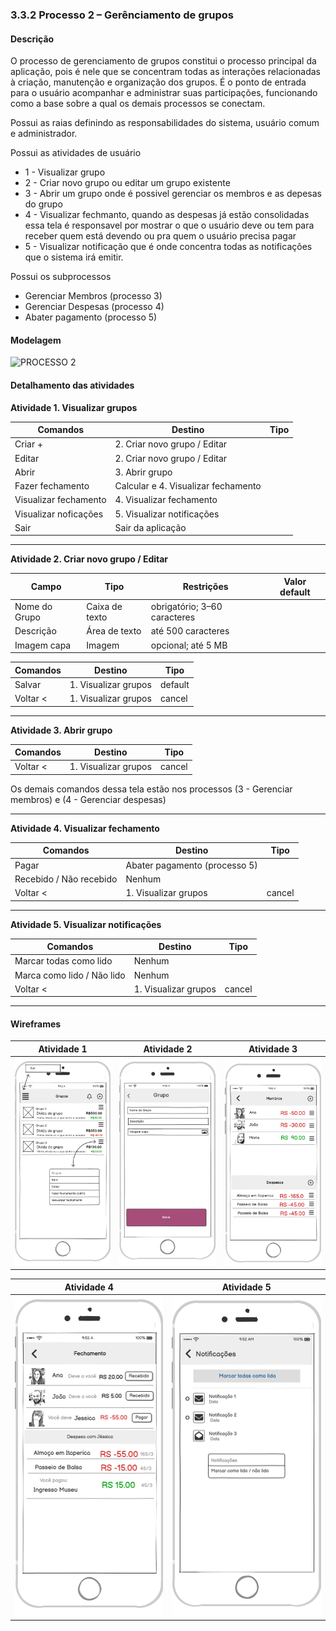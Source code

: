 ### 3.3.2 Processo 2 – Gerênciamento de grupos

#### Descrição

O processo de gerenciamento de grupos constitui o processo principal da aplicação, pois é nele que se concentram todas as interações relacionadas à criação, manutenção e organização dos grupos. É o ponto de entrada para o usuário acompanhar e administrar suas participações, funcionando como a base sobre a qual os demais processos se conectam.

Possui as raias definindo as responsabilidades do sistema, usuário comum e administrador.

Possui as atividades de usuário
- 1 - Visualizar grupo
- 2 - Criar novo grupo ou editar um grupo existente
- 3 - Abrir um grupo onde é possivel gerenciar os membros e as depesas do grupo
- 4 - Visualizar fechmanto, quando as despesas já estão consolidadas essa tela é responsavel por mostrar o que o usuário deve ou tem para receber quem está devendo ou pra quem o usuário precisa pagar
- 5 - Visualizar notificação que é onde concentra todas as notificações que o sistema irá emitir.

Possui os subprocessos
- Gerenciar Membros (processo 3)
- Gerenciar Despesas (processo 4)
- Abater pagamento (processo 5)

#### Modelagem
![PROCESSO 2](../images/modelagem-2-gerenciamento-de-grupo-r2.png "Modelo BPMN do Processo 2.")


#### Detalhamento das atividades

**Atividade 1. Visualizar grupos**

| **Comandos**         | **Destino**                  | **Tipo** |
| ---                  | ---                          | ---      |
| Criar +              | 2. Criar novo grupo / Editar |          |
| Editar               | 2. Criar novo grupo / Editar |          |
| Abrir                | 3. Abrir grupo               |          |
| Fazer fechamento     | Calcular e 4. Visualizar fechamento     |          | 
| Visualizar fechamento| 4. Visualizar fechamento     |          |
| Visualizar noficações| 5. Visualizar notificações   |          |
| Sair                 |  Sair da aplicação           |          |

---

**Atividade 2. Criar novo grupo / Editar**

| **Campo**       | **Tipo**        | **Restrições**                | **Valor default** |
| ---             | ---             | ---                           | ---               |
| Nome do Grupo   | Caixa de texto  | obrigatório; 3–60 caracteres  |                   |
| Descrição       | Área de texto   | até 500 caracteres            |                   |
| Imagem capa     | Imagem          | opcional; até 5 MB            |                   |

| **Comandos**  | **Destino**                 | **Tipo** |
| ---           | ---                         | ---      |
| Salvar        | 1. Visualizar grupos | default  |
| Voltar <      | 1. Visualizar grupos | cancel   |

---

**Atividade 3. Abrir grupo**

| **Comandos**             | **Destino**                   | **Tipo**   |
| ---                      | ---                           | ---        |
| Voltar <                 | 1. Visualizar grupos          | cancel     |

Os demais comandos dessa tela estão nos processos (3 - Gerenciar membros) e (4 - Gerenciar despesas)

---

**Atividade 4. Visualizar fechamento**

| **Comandos**             | **Destino**                   | **Tipo**   |
| ---                      | ---                           | ---        |
| Pagar                    | Abater pagamento (processo 5) |            |
| Recebido / Não recebido  | Nenhum                        |            |
| Voltar <                 | 1. Visualizar grupos          | cancel     |

---

**Atividade 5. Visualizar notificações**

| **Comandos**               | **Destino**                   | **Tipo**   |
| ---                        | ---                           | ---        |
| Marcar todas como lido     | Nenhum                        |            |
| Marca como lido / Não lido | Nenhum                        |            |
| Voltar <                   | 1. Visualizar grupos          | cancel     |

---

#### Wireframes
  
| **Atividade 1**|  **Atividade 2** |  **Atividade 3** |
| ---            | ---              | ---              |
|  <img src="../images/prototipoTelas/gerenciarGrupos/Atividade-1.png" alt="Visualizar grupos" >| <img src="../images/prototipoTelas/gerenciarGrupos/Atividade-2.png" alt="Criar novo grupo / Editar"  > |<img src="../images/prototipoTelas/gerenciarGrupos/Atividade-3.png" alt="Abrir grupo" > |

| **Atividade 4**|  **Atividade 5** |  
| ---            | ---              | 
|  <img src="../images/prototipoTelas/gerenciarGrupos/Atividade-4.png" alt="Visualizar fechamento" >| <img src="../images/prototipoTelas/gerenciarGrupos/Atividade-5.png" alt="Visualizar notificações" > |                                                           
